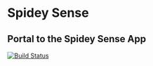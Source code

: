 # Spidey Sense 
## Portal to the Spidey Sense App
[![Build Status](https://dev.azure.com/apt3k/Spidey%20Sense/_apis/build/status/Staging?branchName=master)](https://dev.azure.com/apt3k/Spidey%20Sense/_build/latest?definitionId=15&branchName=master)
